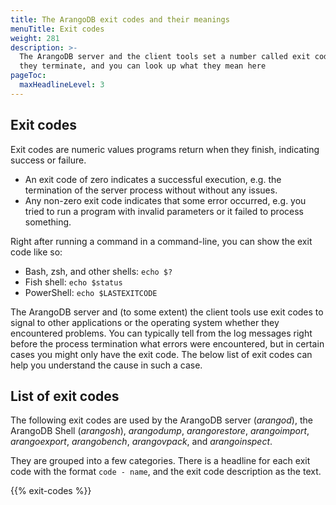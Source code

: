 ```yaml
---
title: The ArangoDB exit codes and their meanings
menuTitle: Exit codes
weight: 281
description: >-
  The ArangoDB server and the client tools set a number called exit code when
  they terminate, and you can look up what they mean here
pageToc:
  maxHeadlineLevel: 3
---
```

## Exit codes

Exit codes are numeric values programs return when they finish, indicating
success or failure.

- An exit code of zero indicates a successful execution, e.g. the termination of
  the server process without without any issues.
- Any non-zero exit code indicates that some error occurred, e.g. you tried to
  run a program with invalid parameters or it failed to process something.

Right after running a command in a command-line, you can show the exit code like so:

- Bash, zsh, and other shells: `echo $?`
- Fish shell: `echo $status`
- PowerShell: `echo $LASTEXITCODE`

The ArangoDB server and (to some extent) the client tools use exit codes to signal
to other applications or the operating system whether they encountered problems.
You can typically tell from the log messages right before the process termination
what errors were encountered, but in certain cases you might only have the
exit code. The below list of exit codes can help you understand the cause in
such a case.

## List of exit codes

The following exit codes are used by the ArangoDB server (_arangod_), the
ArangoDB Shell (_arangosh_), _arangodump_, _arangorestore_, _arangoimport_,
_arangoexport_, _arangobench_, _arangovpack_, and _arangoinspect_.

They are grouped into a few categories. There is a headline for each exit code
with the format `code - name`, and the exit code description as the text.

{{% exit-codes %}}
